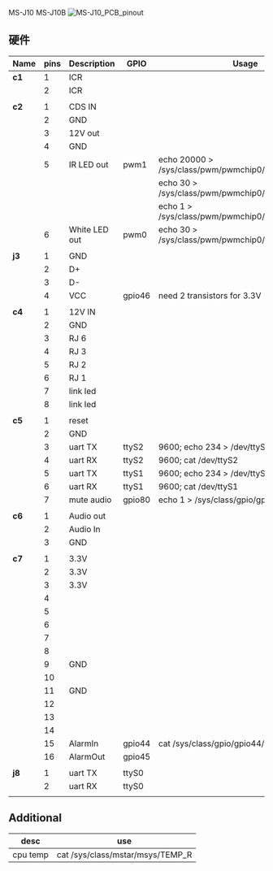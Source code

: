 MS-J10    MS-J10B
![MS-J10_PCB_pinout](/images/board-anjoy-j10b-pinout.jpg)


## 硬件

| Name | pins |Description| GPIO | Usage |
| --- | --- | --- |---|---|
|**c1** |1| ICR|
||2|ICR |
||
|**c2** |1| CDS IN|
||2|GND |
||3|12V out |
||4|GND |
||5|IR LED out | pwm1 |echo 20000 > /sys/class/pwm/pwmchip0/pwm1/period123
|||||echo 30 >  /sys/class/pwm/pwmchip0/pwm1/duty_cycle
|||||echo 1 > /sys/class/pwm/pwmchip0/pwm1/enable
||6|White LED out | pwm0 | echo 30 >  /sys/class/pwm/pwmchip0/pwm0/duty_cycle
||
|**j3** |1| GND|
||2|D+ |
||3|D- |
||4|VCC | gpio46 | need 2 transistors for 3.3V
||
|**c4** |1| 12V IN|
||2|GND |
||3|RJ 6 |
||4|RJ 3  |
||5|RJ 2 
||6|RJ 1
||7|link led
||8|link led|
||
|**c5** |1| reset|
||2|GND |
||3|uart TX  | ttyS2 | 9600; echo 234 > /dev/ttyS2
||4|uart RX |ttyS2 | 9600; cat /dev/ttyS2
||5|uart TX | ttyS1  | 9600; echo 234 > /dev/ttyS1
||6|uart RX| ttyS1  | 9600; cat /dev/ttyS1
||7|mute audio | gpio80 |echo 1 >  /sys/class/gpio/gpio80/value
||
|**c6** |1| Audio out|
||2|Audio In |
||3|GND |
||
|**c7** |1| 3.3V|
||2| 3.3V |
||3|3.3V |
||4|
||5
||6
||7
||8
||9|GND
||10
||11|GND
||12
||13
||14
||15|AlarmIn | gpio44 | cat /sys/class/gpio/gpio44/value 
||16|AlarmOut | gpio45
||
|**j8** |1|uart TX|ttyS0
||2|uart RX |ttyS0
||

## Additional
|desc|use|
|---|---|
cpu temp|  cat /sys/class/mstar/msys/TEMP_R|






